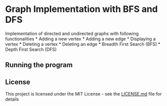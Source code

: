 # Graph Implementation with BFS and DFS

Implementation of directed and undirected graphs with following functionalities
	* Adding a new vertex
	* Adding a new edge
	* Displaying a vertex
	* Deleting a vertex
	* Deleting an edge
	* Breadth First Search (BFS)
	* Depth First Search (DFS)


## Running the program


	
## License

This project is licensed under the MIT License - see the [LICENSE.md](LICENSE) file for details
